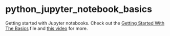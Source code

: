 # python_jupyter_notebook_basics
Getting started with Jupyter notebooks.  Check out the [Getting Started With The Basics](Getting%20Started%20With%20The%20Basics.md) file and [this video](https://youtu.be/DGA3qYvVBtE) for more.